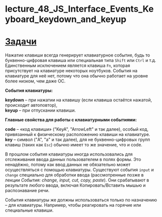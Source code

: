 # lecture_48_JS_Interface_Events_Keyboard_keydown_and_keyup

#  [Задачи ](https://github.com/schoolteacherMP/lecture_48_JS_Interface_Events_Keyboard_keydown_and_keyup/blob/main/tasks.md)  

Нажатие клавиши всегда генерирует клавиатурное событие, будь то буквенно-цифровая клавиша или специальная типа `Shift` или `Ctrl` и т.д. Единственным исключением является клавиша `Fn`, которая присутствует на клавиатуре некоторых ноутбуков. События на клавиатуре для неё нет, потому что она обычно работает на уровне более низком, чем даже ОС.  

**События клавиатуры:**  

**keydown** – при нажатии на клавишу (если клавиша остаётся нажатой, происходит автоповтор),   
**keyup** – при отпускании клавиши.  

**Главные свойства для работы с клавиатурными событиями:**    

**code** – «код клавиши» ("KeyA", "ArrowLeft" и так далее), особый код, привязанный к физическому расположению клавиши на клавиатуре.  
**key** – символ ("A", "a" и так далее), для не буквенно-цифровых групп клавиш (таких как `Esc`) обычно имеет то же значение, что и code.  

В прошлом события клавиатуры иногда использовались для отслеживания ввода данных пользователем в полях формы. Это ненадёжно, потому как ввод данных не обязательно может осуществляться с помощью клавиатуры. Существуют события `input` и `change` специально для обработки ввода (рассмотренные позже в лекции _События: change, input, cut, copy, paste_). Они срабатывают в результате любого ввода, включая Копировать/Вставить мышью и распознавание речи.  

События клавиатуры же должны использоваться только по назначению – для клавиатуры. Например, чтобы реагировать на горячие или специальные клавиши.  


